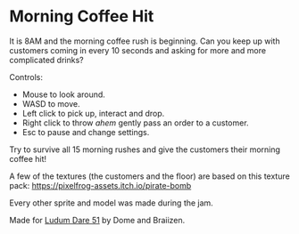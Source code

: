 # Morning Coffee Hit

It is 8AM and the morning coffee rush is beginning. Can you keep up with customers coming in every 10 seconds and asking for more and more complicated drinks?

Controls:
  - Mouse to look around.
  - WASD to move.
  - Left click to pick up, interact and drop.
  - Right click to throw *ahem* gently pass an order to a customer.
  - Esc to pause and change settings.

Try to survive all 15 morning rushes and give the customers their morning coffee hit!

A few of the textures (the customers and the floor) are based on this texture pack: https://pixelfrog-assets.itch.io/pirate-bomb

Every other sprite and model was made during the jam.

Made for [Ludum Dare 51](https://ldjam.com/events/ludum-dare/51/morning-coffee-hit) by Dome and Braiizen.
